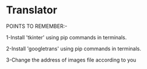 # Translator

POINTS TO REMEMBER:-

1-Install 'tkinter' using pip commands in terminals.

2-Install 'googletrans' using pip commands in terminals.

3-Change the address of images file according to you

